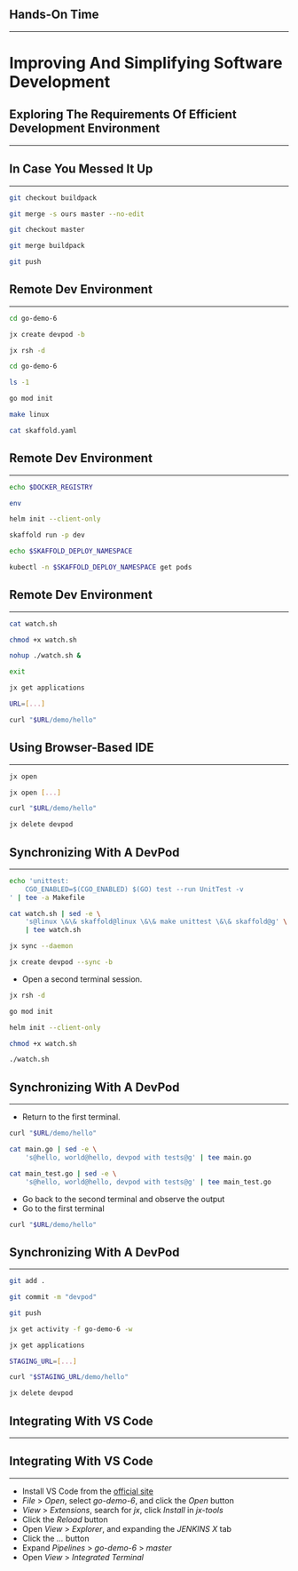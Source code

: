 ## Hands-On Time

---

# Improving And Simplifying Software Development


## Exploring The Requirements Of Efficient Development Environment

---


<!-- .slide: data-background="img/vs-code-jx.png" data-background-size="contain" -->


## In Case You Messed It Up

---

```bash
git checkout buildpack

git merge -s ours master --no-edit

git checkout master

git merge buildpack

git push
```


## Remote Dev Environment

---

```bash
cd go-demo-6

jx create devpod -b

jx rsh -d

cd go-demo-6

ls -1

go mod init

make linux

cat skaffold.yaml
```


## Remote Dev Environment

---

```bash
echo $DOCKER_REGISTRY

env

helm init --client-only

skaffold run -p dev

echo $SKAFFOLD_DEPLOY_NAMESPACE

kubectl -n $SKAFFOLD_DEPLOY_NAMESPACE get pods
```


## Remote Dev Environment

---

```bash
cat watch.sh

chmod +x watch.sh

nohup ./watch.sh &

exit

jx get applications

URL=[...]

curl "$URL/demo/hello"
```


<!-- .slide: data-background="img/devpod.png" data-background-size="contain" -->


## Using Browser-Based IDE

---

```bash
jx open

jx open [...]

curl "$URL/demo/hello"

jx delete devpod
```


<!-- .slide: data-background="img/devpod-theia.png" data-background-size="contain" -->


## Synchronizing With A DevPod

---

```bash
echo 'unittest: 
	CGO_ENABLED=$(CGO_ENABLED) $(GO) test --run UnitTest -v
' | tee -a Makefile

cat watch.sh | sed -e \
    's@linux \&\& skaffold@linux \&\& make unittest \&\& skaffold@g' \
    | tee watch.sh

jx sync --daemon

jx create devpod --sync -b
```

* Open a second terminal session.

```bash
jx rsh -d

go mod init

helm init --client-only

chmod +x watch.sh

./watch.sh
```


## Synchronizing With A DevPod

---

* Return to the first terminal.

```bash
curl "$URL/demo/hello"

cat main.go | sed -e \
    's@hello, world@hello, devpod with tests@g' | tee main.go

cat main_test.go | sed -e \
    's@hello, world@hello, devpod with tests@g' | tee main_test.go
```

* Go back to the second terminal and observe the output
* Go to the first terminal

```bash
curl "$URL/demo/hello"
```


<!-- .slide: data-background="img/devpod-ksync.png" data-background-size="contain" -->


## Synchronizing With A DevPod

---

```bash
git add .

git commit -m "devpod"

git push

jx get activity -f go-demo-6 -w

jx get applications

STAGING_URL=[...]

curl "$STAGING_URL/demo/hello"

jx delete devpod
```


## Integrating With VS Code

---


<!-- .slide: data-background="img/vs-code-jx.png" data-background-size="contain" -->


## Integrating With VS Code

---

* Install VS Code from the [official site](https://code.visualstudio.com/)
* *File* > *Open*, select *go-demo-6*, and click the *Open* button
* *View* > *Extensions*, search for *jx*, click *Install* in *jx-tools*
* Click the *Reload* button
* Open *View* > *Explorer*, and expanding the *JENKINS X* tab
* Click the *...* button
* Expand *Pipelines* > *go-demo-6* > *master*
* Open *View* > *Integrated Terminal*

